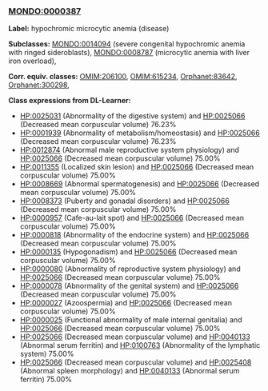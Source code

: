 
### [MONDO:0000387](http://purl.obolibrary.org/obo/MONDO_0000387)
**Label:** hypochromic microcytic anemia (disease)

**Subclasses:** [MONDO:0014094](http://purl.obolibrary.org/obo/MONDO_0014094) (severe congenital hypochromic anemia with ringed sideroblasts), [MONDO:0008787](http://purl.obolibrary.org/obo/MONDO_0008787) (microcytic anemia with liver iron overload), 

**Corr. equiv. classes:** [OMIM:206100](http://purl.obolibrary.org/obo/OMIM_206100), [OMIM:615234](http://purl.obolibrary.org/obo/OMIM_615234), [Orphanet:83642](http://www.orpha.net/ORDO/Orphanet_83642), [Orphanet:300298](http://www.orpha.net/ORDO/Orphanet_300298), 

**Class expressions from DL-Learner:**

- [HP:0025031](http://purl.obolibrary.org/obo/HP_0025031) (Abnormality of the digestive system) and [HP:0025066](http://purl.obolibrary.org/obo/HP_0025066) (Decreased mean corpuscular volume) 76.23%
- [HP:0001939](http://purl.obolibrary.org/obo/HP_0001939) (Abnormality of metabolism/homeostasis) and [HP:0025066](http://purl.obolibrary.org/obo/HP_0025066) (Decreased mean corpuscular volume) 76.23%
- [HP:0012874](http://purl.obolibrary.org/obo/HP_0012874) (Abnormal male reproductive system physiology) and [HP:0025066](http://purl.obolibrary.org/obo/HP_0025066) (Decreased mean corpuscular volume) 75.00%
- [HP:0011355](http://purl.obolibrary.org/obo/HP_0011355) (Localized skin lesion) and [HP:0025066](http://purl.obolibrary.org/obo/HP_0025066) (Decreased mean corpuscular volume) 75.00%
- [HP:0008669](http://purl.obolibrary.org/obo/HP_0008669) (Abnormal spermatogenesis) and [HP:0025066](http://purl.obolibrary.org/obo/HP_0025066) (Decreased mean corpuscular volume) 75.00%
- [HP:0008373](http://purl.obolibrary.org/obo/HP_0008373) (Puberty and gonadal disorders) and [HP:0025066](http://purl.obolibrary.org/obo/HP_0025066) (Decreased mean corpuscular volume) 75.00%
- [HP:0000957](http://purl.obolibrary.org/obo/HP_0000957) (Cafe-au-lait spot) and [HP:0025066](http://purl.obolibrary.org/obo/HP_0025066) (Decreased mean corpuscular volume) 75.00%
- [HP:0000818](http://purl.obolibrary.org/obo/HP_0000818) (Abnormality of the endocrine system) and [HP:0025066](http://purl.obolibrary.org/obo/HP_0025066) (Decreased mean corpuscular volume) 75.00%
- [HP:0000135](http://purl.obolibrary.org/obo/HP_0000135) (Hypogonadism) and [HP:0025066](http://purl.obolibrary.org/obo/HP_0025066) (Decreased mean corpuscular volume) 75.00%
- [HP:0000080](http://purl.obolibrary.org/obo/HP_0000080) (Abnormality of reproductive system physiology) and [HP:0025066](http://purl.obolibrary.org/obo/HP_0025066) (Decreased mean corpuscular volume) 75.00%
- [HP:0000078](http://purl.obolibrary.org/obo/HP_0000078) (Abnormality of the genital system) and [HP:0025066](http://purl.obolibrary.org/obo/HP_0025066) (Decreased mean corpuscular volume) 75.00%
- [HP:0000027](http://purl.obolibrary.org/obo/HP_0000027) (Azoospermia) and [HP:0025066](http://purl.obolibrary.org/obo/HP_0025066) (Decreased mean corpuscular volume) 75.00%
- [HP:0000025](http://purl.obolibrary.org/obo/HP_0000025) (Functional abnormality of male internal genitalia) and [HP:0025066](http://purl.obolibrary.org/obo/HP_0025066) (Decreased mean corpuscular volume) 75.00%
- [HP:0025066](http://purl.obolibrary.org/obo/HP_0025066) (Decreased mean corpuscular volume) and [HP:0040133](http://purl.obolibrary.org/obo/HP_0040133) (Abnormal serum ferritin) and [HP:0100763](http://purl.obolibrary.org/obo/HP_0100763) (Abnormality of the lymphatic system) 75.00%
- [HP:0025066](http://purl.obolibrary.org/obo/HP_0025066) (Decreased mean corpuscular volume) and [HP:0025408](http://purl.obolibrary.org/obo/HP_0025408) (Abnormal spleen morphology) and [HP:0040133](http://purl.obolibrary.org/obo/HP_0040133) (Abnormal serum ferritin) 75.00%


